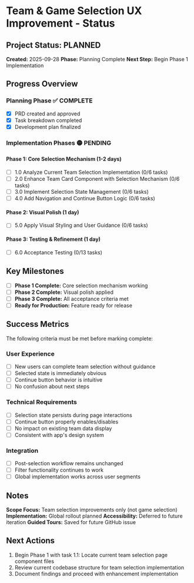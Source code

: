 # Team & Game Selection UX Improvement - Status

## Project Status: PLANNED

**Created:** 2025-09-28
**Phase:** Planning Complete
**Next Step:** Begin Phase 1 Implementation

## Progress Overview

### Planning Phase ✅ COMPLETE
- [x] PRD created and approved
- [x] Task breakdown completed
- [x] Development plan finalized

### Implementation Phases 🟡 PENDING

#### Phase 1: Core Selection Mechanism (1-2 days)
- [ ] 1.0 Analyze Current Team Selection Implementation (0/6 tasks)
- [ ] 2.0 Enhance Team Card Component with Selection Mechanism (0/6 tasks)
- [ ] 3.0 Implement Selection State Management (0/6 tasks)
- [ ] 4.0 Add Navigation and Continue Button Logic (0/6 tasks)

#### Phase 2: Visual Polish (1 day)
- [ ] 5.0 Apply Visual Styling and User Guidance (0/6 tasks)

#### Phase 3: Testing & Refinement (1 day)
- [ ] 6.0 Acceptance Testing (0/13 tasks)

## Key Milestones

- [ ] **Phase 1 Complete:** Core selection mechanism working
- [ ] **Phase 2 Complete:** Visual polish applied
- [ ] **Phase 3 Complete:** All acceptance criteria met
- [ ] **Ready for Production:** Feature ready for release

## Success Metrics

The following criteria must be met before marking complete:

### User Experience
- [ ] New users can complete team selection without guidance
- [ ] Selected state is immediately obvious
- [ ] Continue button behavior is intuitive
- [ ] No confusion about next steps

### Technical Requirements
- [ ] Selection state persists during page interactions
- [ ] Continue button properly enables/disables
- [ ] No impact on existing team data display
- [ ] Consistent with app's design system

### Integration
- [ ] Post-selection workflow remains unchanged
- [ ] Filter functionality continues to work
- [ ] Global implementation works across user segments

## Notes

**Scope Focus:** Team selection improvements only (not game selection)
**Implementation:** Global rollout planned
**Accessibility:** Deferred to future iteration
**Guided Tours:** Saved for future GitHub issue

## Next Actions

1. Begin Phase 1 with task 1.1: Locate current team selection page component files
2. Review current codebase structure for team selection implementation
3. Document findings and proceed with enhancement implementation